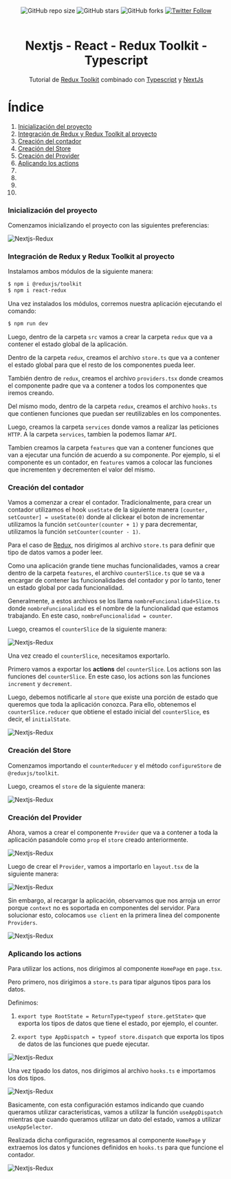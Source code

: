 <div align="center">
  
  ![GitHub repo size](https://img.shields.io/github/repo-size/eruedasanchez/redux)
  ![GitHub stars](https://img.shields.io/github/stars/eruedasanchez/redux?style=social)
  ![GitHub forks](https://img.shields.io/github/forks/eruedasanchez/redux?style=social)
  [![Twitter Follow](https://img.shields.io/twitter/follow/RSanchez_Eze?style=social)](https://twitter.com/intent/follow?screen_name=RSanchez_Eze)
  <br/>
  <br/>

  <h1 align="center">Nextjs - React - Redux Toolkit - Typescript</h1>
  
  Tutorial de [Redux Toolkit](https://redux-toolkit.js.org/) combinado con [Typescript](https://www.typescriptlang.org/) y [NextJs](https://nextjs.org/)
</div>

# Índice

1. [Inicialización del proyecto](#inicialización-del-proyecto)
2. [Integración de Redux y Redux Toolkit al proyecto](#integración-de-redux-y-redux-toolkit-al-proyecto)
3. [Creación del contador](#creación-del-contador)
4. [Creación del Store](#creación-del-store)
5. [Creación del Provider](#creación-del-provider)
6. [Aplicando los actions](#aplicando-los-actions)
7. [](#)
8. [](#)
9. [](#)
10. [](#)

### Inicialización del proyecto 

Comenzamos inicializando el proyecto con las siguientes preferencias:

![Nextjs-Redux](https://i.postimg.cc/rmCpH3Jg/nextjs-redux-1.jpg "Inicialización del proyecto")

### Integración de Redux y Redux Toolkit al proyecto

Instalamos ambos módulos de la siguiente manera:

```bash
$ npm i @reduxjs/toolkit
$ npm i react-redux
```

Una vez instalados los módulos, corremos nuestra aplicación ejecutando el comando:

```bash
$ npm run dev
```

Luego, dentro de la carpeta `src` vamos a crear la carpeta `redux` que va a contener el estado global de la aplicación.

Dentro de la carpeta `redux`, creamos el archivo `store.ts` que va a contener el estado global para que el resto de los componentes pueda leer.

También dentro de `redux`, creamos el archivo `providers.tsx` donde creamos el componente padre que va a contener a todos los componentes que iremos creando. 

Del mismo modo, dentro de la carpeta `redux`, creamos el archivo `hooks.ts` que contienen funciones que puedan ser reutilizables en los componentes.

Luego, creamos la carpeta `services` donde vamos a realizar las peticiones `HTTP`. A la carpeta `services`, tambien la podemos llamar `API`.

Tambien creamos la carpeta `features` que van a contener funciones que van a ejecutar una función de acuerdo a su componente. Por ejemplo, si el componente es un contador, en `features` vamos a colocar las funciones que incrementen y decrementen el valor del mismo.  

### Creación del contador

Vamos a comenzar a crear el contador. Tradicionalmente, para crear un contador utilizamos el hook `useState` de la siguiente manera `[counter, setCounter] = useState(0)` donde al clickear el boton de incrementar utilizamos la función `setCounter(counter + 1)` y para decrementar, utilizamos la función `setCounter(counter - 1)`.

Para el caso de [Redux](https://redux-toolkit.js.org/), nos dirigimos al archivo `store.ts` para definir que tipo de datos vamos a poder leer.

Como una aplicación grande tiene muchas funcionalidades, vamos a crear dentro de la carpeta `features`, el archivo `counterSlice.ts` que se va a encargar de contener las funcionalidades del contador y por lo tanto, tener un estado global por cada funcionalidad.

Generalmente, a estos archivos se los llama `nombreFuncionalidad+Slice.ts` donde `nombreFuncionalidad` es el nombre de la funcionalidad que estamos trabajando. En este caso, `nombreFuncionalidad = counter`. 

Luego, creamos el `counterSlice` de la siguiente manera:

![Nextjs-Redux](https://i.postimg.cc/hGGdw8zm/nextjs-redux-2.jpg "Creación del contador")

Una vez creado el `counterSlice`, necesitamos exportarlo.

Primero vamos a exportar los **actions** del `counterSlice`. Los actions son las funciones del `counterSlice`. En este caso, los actions son las funciones `increment` y `decrement`.

Luego, debemos notificarle al `store` que existe una porción de estado que queremos que toda la aplicación conozca. Para ello, obtenemos el `counterSlice.reducer` que obtiene el estado inicial del `counterSlice`, es decir, el `initialState`. 

![Nextjs-Redux](https://i.postimg.cc/0QxPcSkw/nextjs-redux-3.jpg "Creación del contador")

### Creación del Store

Comenzamos importando el `counterReducer` y el método `configureStore` de `@reduxjs/toolkit`.

Luego, creamos el `store` de la siguiente manera:

![Nextjs-Redux](https://i.postimg.cc/1X3swNPr/nextjs-redux-4.jpg "Creación del Store")

### Creación del Provider

Ahora, vamos a crear el componente `Provider` que va a contener a toda la aplicación pasandole como `prop` el `store` creado anteriormente.

![Nextjs-Redux](https://i.postimg.cc/qMDWD5Xr/nextjs-redux-5.jpg "Creación del Provider")

Luego de crear el `Provider`, vamos a importarlo en `layout.tsx` de la siguiente manera:

![Nextjs-Redux](https://i.postimg.cc/1zpP8Vf4/nextjs-redux-6.jpg "Creación del Provider")

Sin embargo, al recargar la aplicación, observamos que nos arroja un error porque `context` no es soportada en componentes del servidor. Para solucionar esto, colocamos `use client` en la primera linea del componente `Providers`.

![Nextjs-Redux](https://i.postimg.cc/8C8Nkmkq/nextjs-redux-7.jpg "Creación del Provider")

### Aplicando los actions

Para utilizar los actions, nos dirigimos al componente `HomePage` en `page.tsx`.

Pero primero, nos dirigimos a `store.ts` para tipar algunos tipos para los datos.

Definimos:

1. `export type RootState = ReturnType<typeof store.getState>` que exporta los tipos de datos que tiene el estado, por ejemplo, el counter. 

2. `export type AppDispatch = typeof store.dispatch` que exporta los tipos de datos de las funciones que puede ejecutar.

![Nextjs-Redux](https://i.postimg.cc/yd0X2JFz/nextjs-redux-8.jpg "Aplicando los actions")

Una vez tipado los datos, nos dirigimos al archivo `hooks.ts` e importamos los dos tipos. 

![Nextjs-Redux](https://i.postimg.cc/wxcQVmqX/nextjs-redux-9.jpg "Aplicando los actions")

Basicamente, con esta configuración estamos indicando que cuando queramos utilizar caracteristicas, vamos a utilizar la función `useAppDispatch` mientras que cuando queramos utilizar un dato del estado, vamos a utilizar `useAppSelector`. 

Realizada dicha configuración, regresamos al componente `HomePage` y extraemos los datos y funciones definidos en `hooks.ts` para que funcione el contador. 

![Nextjs-Redux](https://i.postimg.cc/PJ4brB33/nextjs-redux-10.jpg "Aplicando los actions")
















